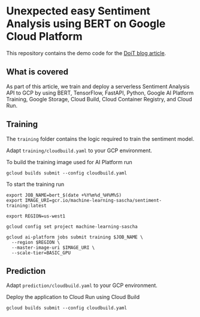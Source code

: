 # Unexpected easy Sentiment Analysis using BERT on Google Cloud Platform

This repository contains the demo code for the [DoiT blog article](https://blog.doit-intl.com/performing-surprisingly-easy-sentiment-analysis-on-google-cloud-platform-fc26b2e2b4b).

## What is covered
As part of this article, we train and deploy a serverless Sentiment Analysis API to GCP by using BERT, TensorFlow, FastAPI, Python, Google AI Platform Training, Google Storage, Cloud Build, Cloud Container Registry, and Cloud Run.


## Training

The `training` folder contains the logic required to train the sentiment model. 

Adapt `training/cloudbuild.yaml` to your GCP environment.

To build the training image used for AI Platform run

```
gcloud builds submit --config cloudbuild.yaml
```

To start the training run
```
export JOB_NAME=bert_$(date +%Y%m%d_%H%M%S)
export IMAGE_URI=gcr.io/machine-learning-sascha/sentiment-training:latest

export REGION=us-west1

gcloud config set project machine-learning-sascha 

gcloud ai-platform jobs submit training $JOB_NAME \
  --region $REGION \
  --master-image-uri $IMAGE_URI \
  --scale-tier=BASIC_GPU
```

## Prediction

Adapt `prediction/cloudbuild.yaml` to your GCP environment.

Deploy the application to Cloud Run using Cloud Build
```
gcloud builds submit --config cloudbuild.yaml
```